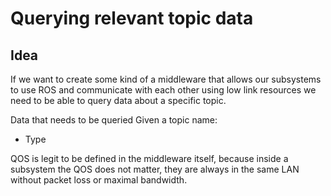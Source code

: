 # Querying relevant topic data

## Idea

If we want to create some kind of a middleware that allows our subsystems to use ROS and communicate with each other using low link resources we need to be able to query data about a specific topic.

Data that needs to be queried Given a topic name:
- Type

QOS is legit to be defined in the middleware itself, because inside a subsystem the QOS does not matter, they are always in the same LAN without packet loss or maximal bandwidth.